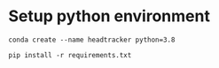 # Setup python environment 

```
conda create --name headtracker python=3.8

pip install -r requirements.txt
``` 
